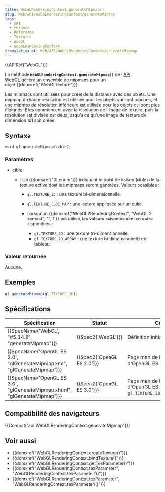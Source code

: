 ```yaml
---
title: WebGLRenderingContext.generateMipmap()
slug: Web/API/WebGLRenderingContext/generateMipmap
tags:
  - API
  - Méthode
  - Reference
  - Textures
  - WebGL
  - WebGLRenderingContext
translation_of: Web/API/WebGLRenderingContext/generateMipmap
---
```

{{APIRef("WebGL")}}

La méthode **`WebGLRenderingContext.generateMipmap()`** de l'[API WebGL](/fr-FR/docs/Web/API/WebGL_API) génère un ensemble de mipmaps pour un objet {{domxref("WebGLTexture")}}.

Les mipmaps sont utilisées pour créer de la distance avec des objets. Une mipmap de haute résolution est utilisée pour les objets qui sont proches, et une mipmap de résolution inférieure est utilisée pour les objets qui sont plus éloignés. Elles commencent avec la résolution de l'image de texture, puis la résolution est divisée par deux jusqu'à ce qu'une image de texture de dimension 1x1 soit créée.

## Syntaxe

    void gl.generateMipmap(cible);

### Paramètres

- cible

  - : Un {{domxref("GLenum")}} indiquant le point de liaison (cible) de la texture active dont les mipmaps seront générées. Valeurs possibles :

    - `gl.TEXTURE_2D`&nbsp;: une  texture bi-dimensionnelle.
    - `gl.TEXTURE_CUBE_MAP`&nbsp;: une texture appliquée sur un cube.
    - Lorsqu'un {{domxref("WebGL2RenderingContext", "WebGL 2 context", "", 1)}} est utilisé, les valeurs suivantes sont en outre disponibles :

      - `gl.TEXTURE_3D`&nbsp;: une texture tri-dimensionnelle.
      - `gl.TEXTURE_2D_ARRAY`&nbsp;: une texture bi-dimensionnelle en tableau.

### Valeur retournée

Aucune.

## Exemples

```js
gl.generateMipmap(gl.TEXTURE_2D);
```

## Spécifications

| Spécification                                                                                        | Statut                               | Commentaire                                                                                     |
| ---------------------------------------------------------------------------------------------------- | ------------------------------------ | ----------------------------------------------------------------------------------------------- |
| {{SpecName('WebGL', "#5.14.8", "generateMipmap")}}                                 | {{Spec2('WebGL')}}             | Définition initiale pour WebGL.                                                                 |
| {{SpecName('OpenGL ES 2.0', "glGenerateMipmap.xml", "glGenerateMipmap")}}     | {{Spec2('OpenGL ES 2.0')}} | Page man de l'API (similaire) d'OpenGL ES 2.0.                                                  |
| {{SpecName('OpenGL ES 3.0', "glGenerateMipmap.xhtml", "glGenerateMipmap")}} | {{Spec2('OpenGL ES 3.0')}} | Page man de l'API (similaire) d'OpenGL ES 3.0 Ajoute : `gl.TEXTURE_3D` et `gl.TEXTURE_2D_ARRAY` |

## Compatibilité des navigateurs

{{Compat("api.WebGLRenderingContext.generateMipmap")}}

## Voir aussi

- {{domxref("WebGLRenderingContext.createTexture()")}}
- {{domxref("WebGLRenderingContext.bindTexture()")}}
- {{domxref("WebGLRenderingContext.getTexParameter()")}}
- {{domxref("WebGLRenderingContext.texParameter", "WebGLRenderingContext.texParameterf()")}}
- {{domxref("WebGLRenderingContext.texParameter", "WebGLRenderingContext.texParameteri()")}}
